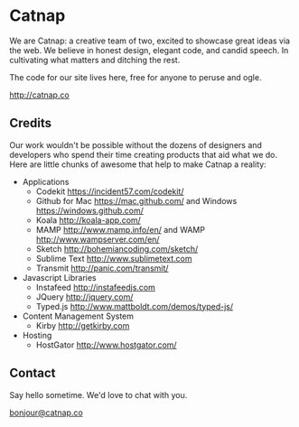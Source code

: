 # Catnap

We are Catnap: a creative team of two, excited to showcase great ideas via the web. We believe in honest design, elegant code, and candid speech. In cultivating what matters and ditching the rest.

The code for our site lives here, free for anyone to peruse and ogle.

<http://catnap.co>

## Credits

Our work wouldn't be possible without the dozens of designers and developers who spend their time creating products that aid what we do. Here are little chunks of awesome that help to make Catnap a reality:

- Applications
	- Codekit <https://incident57.com/codekit/>
	- Github for Mac <https://mac.github.com/> and Windows <https://windows.github.com/>
	- Koala <http://koala-app.com/>
	- MAMP <http://www.mamp.info/en/> and WAMP <http://www.wampserver.com/en/>
	- Sketch <http://bohemiancoding.com/sketch/>
	- Sublime Text <http://www.sublimetext.com>
	- Transmit <http://panic.com/transmit/>
- Javascript Libraries
	- Instafeed <http://instafeedjs.com>
	- JQuery <http://jquery.com/>
	- Typed.js <http://www.mattboldt.com/demos/typed-js/>
- Content Management System
	- Kirby <http://getkirby.com>
- Hosting
	- HostGator <http://www.hostgator.com/>

## Contact

Say hello sometime. We'd love to chat with you.

<bonjour@catnap.co>

